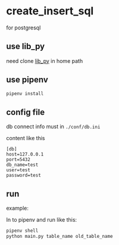 # create_insert_sql
for postgresql

## use lib_py
need clone [lib_py](https://github.com/bigzhu/lib_py) in home path

##  use pipenv
```bash
pipenv install
```

## config file
db connect info must in `./conf/db.ini`

content like this
```
[db]
host=127.0.0.1
port=5432
db_name=test
user=test
password=test
```

## run
example: 

In to pipenv and  run like this:
```bash
pipenv shell
python main.py table_name old_table_name
```
